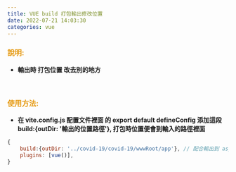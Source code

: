```yaml
---
title: VUE build 打包輸出修改位置
date: 2022-07-21 14:03:30
categories: vue
---
```



### <font color='e59911'>說明:</font>

+ **輸出時 打包位置 改去別的地方**

<br>

### <font color='e59911'>使用方法:</font>

+ **在 vite.config.js 配置文件裡面 的 export default defineConfig 添加這段 build:{outDir: '輸出的位置路徑'},  打包時位置便會到輸入的路徑裡面**

```js
{
	build:{outDir: '../covid-19/covid-19/wwwRoot/app'}, // 配合輸出到 asp.net core 的 wwwRoot資料下底下
	plugins: [vue()],
}
```